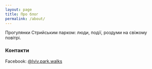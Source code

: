 ```yaml
---
layout: page
title: Про блог
permalink: /about/
---
```


Прогулянки Стрийським парком: люди, події, роздуми на свіжому повітрі.

### Контакти

Facebook: [@lviv.park.walks](https://www.facebook.com/lviv.park.walks/)